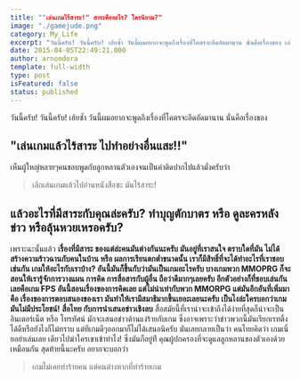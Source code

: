 ```yaml
---
title: ""เล่นเกมไร้สาระ!" สาระคืออะไร? ใครนิยาม?"
image: "./gamejude.png"
category: My Life
excerpt: "วันนี้ครับ! วันนี้ครับ! เฮ้ยซ้ำ วันนี้ผมอยากจะพูดถึงเรื่องที่โคตรจะอึดอัดมานาน นั่นคือเรื่องของ เล่นเกมแล้วไร้สาระ ไปทำอย่างอื่นแสะ!!"
date: 2015-04-05T22:49:21.000
author: arnondora
template: full-width
type: post
isFeatured: false
status: published
---
```


วันนี้ครับ! วันนี้ครับ! เฮ้ยซ้ำ วันนี้ผมอยากจะพูดถึงเรื่องที่โคตรจะอึดอัดมานาน นั่นคือเรื่องของ

## "เล่นเกมแล้วไร้สาระ ไปทำอย่างอื่นแสะ!!"
เห็นผู้ใหญ่หลายๆคนชอบพูดกับลูกหลานตัวเองจนเป็นคำติดปากไปแล้วมั่งครับว่า

> เลิกเล่นเกมแล้วไปอ่านหนังสือซะ มันไร้สาระ!

## แล้วอะไรที่มีสาระกับคุณล่ะครับ? ทำบุญตักบาตร หรือ ดูละครหลังข่าว หรือลุ้นหวยเหรอครับ?

เพราะฉะนั้นแล้ว **เรื่องที่มีสาระ **ของแต่ล่ะคนมันต่างกันนะครับ มันอยู่ที่เราสนใจ ตราบใดที่มัน ไม่ได้สร้างความร้าวฉานกับคนในบ้าน หรือ ผลการเรียนตกต่ำขนาดนั้น เราก็มีสิทธิ์ที่จะได้ทำอะไรที่เราชอบเช่นกัน
**เกมให้อะไรกับเราบ้าง?**
อันนี้มันก็ขึ้นกับว่ามันเป็นเกมอะไรครับ บางเกมพวก MMOPRG ก็จะสอนให้เรารู้จักการวางแผน การคิด การสื่อสารกับผู้อื่น ถือว่าดีมากๆเลยครับ อีกตัวอย่างก็ที่ชอบเล่นกันเลยคือเกม FPS อันนี้สอนเรื่องของการคิดเลย แต่ไม่น่าเท่ากับพวก MMORPG แต่มันอีกอันที่เพิ่มมาคือ เรื่องของการตอบสนองของเรา มันทำให้เรามีสมาธิมากขึ้นเยอะเลยนะครับ เป็นไงล่ะ**ใครบอกว่าเกมมันไม่มีประโยชน์!**
**สื่อไทย กับการนำเสนอข่าวเชิงลบ**
สื่อสมัยนี้ที่เราน่าจะเข้าถึงได้ง่ายที่สุดก็น่าจะเป็น อินเตอร์เน็ต หรือ โทรทัศน์ มักจะเสนอข่าวด้านแง่ร้ายกับเกม ซึ่งอาจเพราะว่าข่าวพวกนี้มันเรียกเรทติ้งได้ดีหรือยังไงก็ไม่ทราบ แต่ทีเกมดีๆออกมาก็ไม่ได้เสนอนิครับ มันเลยกลายเป็นว่า คนไทยคิดว่า เกมเนี่ยอย่าเล่นเลย เดียวไปฆ่าใครเขาเข้าทำไง! ซึ่งมันก็อยู่ท่ี คุณผู้ปกครองที่จะดูแลลูกหลานของตัวเองด้วยเหมือนกัน
สุดท้ายนี้นะครับ อยากจะบอกว่า

> เกมไม่เคยทำร้ายคน แต่คนต่างหากที่ทำร้ายเกม
